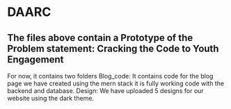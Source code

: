 # DAARC
## The files above contain a Prototype of the Problem statement: Cracking the Code to Youth Engagement
For now, it contains two folders
Blog_code: It contains code for the blog page we have created using the mern stack it is fully working code with the backend and database.
Design: We have uploaded 5 designs for our website using the dark theme.
